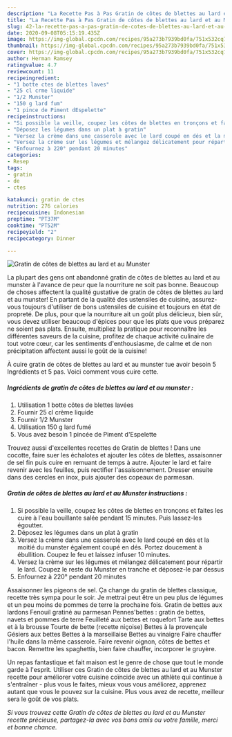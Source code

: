 ```yaml
---
description: "La Recette Pas à Pas Gratin de côtes de blettes au lard et au Munster"
title: "La Recette Pas à Pas Gratin de côtes de blettes au lard et au Munster"
slug: 42-la-recette-pas-a-pas-gratin-de-cotes-de-blettes-au-lard-et-au-munster
date: 2020-09-08T05:15:19.435Z
image: https://img-global.cpcdn.com/recipes/95a273b7939bd0fa/751x532cq70/gratin-de-cotes-de-blettes-au-lard-et-au-munster-photo-principale-de-la-recette.jpg
thumbnail: https://img-global.cpcdn.com/recipes/95a273b7939bd0fa/751x532cq70/gratin-de-cotes-de-blettes-au-lard-et-au-munster-photo-principale-de-la-recette.jpg
cover: https://img-global.cpcdn.com/recipes/95a273b7939bd0fa/751x532cq70/gratin-de-cotes-de-blettes-au-lard-et-au-munster-photo-principale-de-la-recette.jpg
author: Herman Ramsey
ratingvalue: 4.7
reviewcount: 11
recipeingredient:
- "1 botte ctes de blettes laves"
- "25 cl crme liquide"
- "1/2 Munster"
- "150 g lard fum"
- "1 pince de Piment dEspelette"
recipeinstructions:
- "Si possible la veille, coupez les côtes de blettes en tronçons et faites les cuire à l&#39;eau bouillante salée pendant 15 minutes. Puis lassez-les égoutter."
- "Déposez les légumes dans un plat à gratin"
- "Versez la crème dans une casserole avec le lard coupé en dés et la moitié du munster également coupé en dés. Portez doucement à ébullition. Coupez le feu et laissez infuser 10 minutes."
- "Versez la crème sur les légumes et mélangez délicatement pour répartir le lard. Coupez le reste du Munster en tranche et déposez-le par dessus"
- "Enfournez à 220° pendant 20 minutes"
categories:
- Resep
tags:
- gratin
- de
- ctes

katakunci: gratin de ctes 
nutrition: 276 calories
recipecuisine: Indonesian
preptime: "PT37M"
cooktime: "PT52M"
recipeyield: "2"
recipecategory: Dinner

---
```



![Gratin de côtes de blettes au lard et au Munster](https://img-global.cpcdn.com/recipes/95a273b7939bd0fa/751x532cq70/gratin-de-cotes-de-blettes-au-lard-et-au-munster-photo-principale-de-la-recette.jpg)

La plupart des gens ont abandonné gratin de côtes de blettes au lard et au munster à l'avance de peur que la nourriture ne soit pas bonne. Beaucoup de choses affectent la qualité gustative de gratin de côtes de blettes au lard et au munster! En partant de la qualité des ustensiles de cuisine, assurez-vous toujours d'utiliser de bons ustensiles de cuisine et toujours en état de propreté. De plus, pour que la nourriture ait un goût plus délicieux, bien sûr, vous devez utiliser beaucoup d'épices pour que les plats que vous préparez ne soient pas plats. Ensuite, multipliez la pratique pour reconnaître les différentes saveurs de la cuisine, profitez de chaque activité culinaire de tout votre cœur, car les sentiments d'enthousiasme, de calme et de non précipitation affectent aussi le goût de la cuisine!

<!--inarticleads1-->

À cuire gratin de côtes de blettes au lard et au munster tue avoir besoin 5 Ingrédients et 5 pas. Voici comment vous cuire cette.

##### Ingrédients de gratin de côtes de blettes au lard et au munster :

1. Utilisation 1 botte côtes de blettes lavées
1. Fournir 25 cl crème liquide
1. Fournir 1/2 Munster
1. Utilisation 150 g lard fumé
1. Vous avez besoin 1 pincée de Piment d&#39;Espelette


Trouvez aussi d&#39;excellentes recettes de Gratin de blettes ! Dans une cocotte, faire suer les échalotes et ajouter les côtes de blettes, assaisonner de sel fin puis cuire en remuant de temps à autre. Ajouter le lard et faire revenir avec les feuilles, puis rectifier l&#39;assaisonnement. Dresser ensuite dans des cercles en inox, puis ajouter des copeaux de parmesan. 

<!--inarticleads2-->

##### Gratin de côtes de blettes au lard et au Munster instructions :

1. Si possible la veille, coupez les côtes de blettes en tronçons et faites les cuire à l&#39;eau bouillante salée pendant 15 minutes. Puis lassez-les égoutter.
1. Déposez les légumes dans un plat à gratin
1. Versez la crème dans une casserole avec le lard coupé en dés et la moitié du munster également coupé en dés. Portez doucement à ébullition. Coupez le feu et laissez infuser 10 minutes.
1. Versez la crème sur les légumes et mélangez délicatement pour répartir le lard. Coupez le reste du Munster en tranche et déposez-le par dessus
1. Enfournez à 220° pendant 20 minutes


Assaisonner les pigeons de sel. Ça change du gratin de blettes classique, recette très sympa pour le soir. Je mettrai peut être un peu plus de légumes et un peu moins de pommes de terre la prochaine fois. Gratin de bettes aux lardons Fenouil gratiné au parmesan Pennes&#39;bettes : gratin de bettes, navets et pommes de terre Feuilleté aux bettes et roquefort Tarte aux bettes et à la brousse Tourte de bette (recette niçoise) Bettes à la provençale Gésiers aux bettes Bettes à la marseillaise Bettes au vinaigre Faire chauffer l&#39;huile dans la même casserole. Faire revenir oignon, côtes de bettes et bacon. Remettre les spaghettis, bien faire chauffer, incorporer le gruyère. 

<!--inarticleads1-->

<p>
Un repas fantastique et fait maison est le genre de chose que tout le monde garde à l'esprit. Utiliser ces Gratin de côtes de blettes au lard et au Munster recette pour améliorer votre cuisine coïncide avec un athlète qui continue à s'entraîner - plus vous le faites, mieux vous vous améliorez, apprenez autant que vous le pouvez sur la cuisine. Plus vous avez de recette, meilleur sera le goût de vos plats.
</p>

<p>
<i>Si vous trouvez cette Gratin de côtes de blettes au lard et au Munster recette précieuse, partagez-la avec vos bons amis ou votre famille, merci et bonne chance.</i>
</p>
